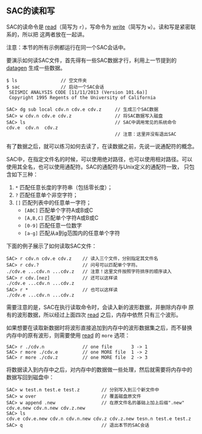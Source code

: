 ## SAC的读和写

SAC的读命令是 [read](/commands/read.md)（简写为 `r`），写命令为
[write](/commands/write.md)（简写为 `w`）。读和写是紧密联系的，所以把
这两者放在一起讲。

注意：本节的所有示例都运行在同一个SAC会话中。

要演示如何读SAC文件，首先得有一些SAC数据才行，利用上一节提到的
[datagen](/commands/datagen.md) 生成一些数据。

``` {.bash}
$ ls                // 空文件夹
$ sac               // 启动一个SAC会话
 SEISMIC ANALYSIS CODE [11/11/2013 (Version 101.6a)]
 Copyright 1995 Regents of the University of California

SAC> dg sub local cdv.n cdv.e cdv.z     // 生成三个SAC数据
SAC> w cdv.n cdv.e cdv.z                // 将SAC数据写入磁盘
SAC> ls                                 // SAC中调用常见的系统命令
cdv.e  cdv.n  cdv.z
                                        // 注意：这里并没有退出SAC
```

有了数据之后，就可以练习如何去读了，在读数据之前，先说一说通配符的概念。

SAC中，在指定文件名的时候，可以使用绝对路径，也可以使用相对路径。可以
使用其全名，也可以使用通配符。SAC的通配符与Unix定义的通配符一致，
只包含如下三种：

1.  `*`  匹配任意长度的字符串（包括零长度）；
2.  `?`  匹配任意单个非空字符；
3.  `[]` 匹配列表中的任意单一字符；
    -   `[ABC]` 匹配单个字符A或B或C
    -   `[A,B,C]` 匹配单个字符A或B或C
    -   `[0-9]` 匹配任意一位数字
    -   `[a-g]` 匹配从a到g范围内的任意单个字符

下面的例子展示了如何读取SAC文件：

``` {.bash}
SAC> r cdv.n cdv.e cdv.z    // 读入三个文件，分别指定其文件名
SAC> r cdv.?                // 问号可以匹配单个字符。
./cdv.e ...cdv.n ...cdv.z   // 注意！这里文件按照字符排序的顺序读入
SAC> r cdv.[nez]            // 还可以这样读
./cdv.e ...cdv.n ...cdv.z
SAC> r *                    // 也可以这样读
./cdv.e ...cdv.n ...cdv.z
```

需要注意的是，SAC在执行读取命令时，会读入新的波形数据，并删除内存中
原有的波形数据，所以经过上面四次 [read](/commands/read.md)
之后，内存中依然 只有三个波形。

如果想要在读取新数据时将波形直接追加到内存中的波形数据集之后，而不替换
内存中的原有波形，则需要使用 [read](/commands/read.md) 的 `more` 选项：

``` {.bash}
SAC> r ./cdv.n              // one file       3 -> 1
SAC> r more ./cdv.e         // one MORE file  1 -> 2
SAC> r more ./cdv.z         // one MORE file  2 -> 3
```

将数据读入到内存中之后，对内存中的数据做一些处理，然后就需要将内存中的
数据写回到磁盘中：

``` {.bash}
SAC> w test.n test.e test.z        // 分别写入到三个新文件中
SAC> w over                        // 覆盖磁盘原文件
SAC> w append .new                 // 在原文件名的基础上加上后缀".new"
cdv.e.new cdv.n.new cdv.z.new
SAC> ls
cdv.e cdv.e.new cdv.n cdv.n.new cdv.z cdv.z.new tesn.n test.e test.z
SAC> q                             // 退出本节的SAC会话
```
